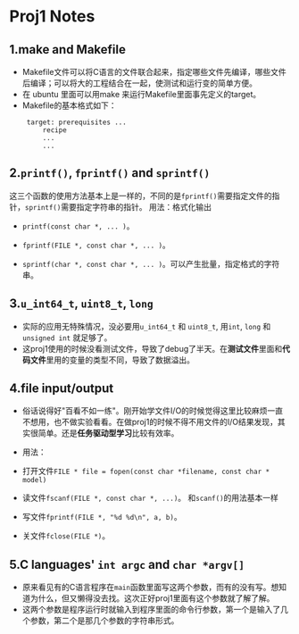 # Proj1 Notes

## 1.make and Makefile
- Makefile文件可以将C语言的文件联合起来，指定哪些文件先编译，哪些文件后编译；可以将大的工程结合在一起，使测试和运行变的简单方便。
- 在 ubuntu 里面可以用make 来运行Makefile里面事先定义的target。
- Makefile的基本格式如下：
   ```
    target: prerequisites ...
        recipe
        ...
        ...
   ```
## 2.`printf()`, `fprintf()` and `sprintf()`    
这三个函数的使用方法基本上是一样的，不同的是`fprintf()`需要指定文件的指针，`sprintf()`需要指定字符串的指针。
用法：格式化输出

- `printf(const char *, ... )`。

- `fprintf(FILE *, const char *, ... )`。

- `sprintf(char *, const char *, ... )`。可以产生批量，指定格式的字符串。

## 3.`u_int64_t`, `uint8_t`, `long`
- 实际的应用无特殊情况，没必要用`u_int64_t` 和 `uint8_t`, 用`int`, `long` 和 `unsigned int` 就足够了。
- 这proj1使用的时候没看测试文件，导致了debug了半天。在**测试文件**里面和**代码文件**里用的变量的类型不同，导致了数据溢出。

## 4.file input/output
- 俗话说得好"百看不如一练"。刚开始学文件I/O的时候觉得这里比较麻烦一直不想用，也不做实验看看。在做proj1的时候不得不用文件的I/O结果发现，其实很简单。还是**任务驱动型学习**比较有效率。

- 用法：

- 打开文件`FILE * file = fopen(const char *filename, const char * model)`
- 读文件`fscanf(FILE *, const char *, ...)`。 和`scanf()`的用法基本一样
- 写文件`fprintf(FILE *, "%d %d\n", a, b)`。
- 关文件`fclose(FILE *)`。

## 5.C languages' `int argc` and `char *argv[]`
- 原来看见有的C语言程序在`main`函数里面写这两个参数，而有的没有写。想知道为什么，但又懒得没去找。这次正好proj1里面有这个参数就了解了解。
- 这两个参数是程序运行时就输入到程序里面的命令行参数，第一个是输入了几个参数，第二个是那几个参数的字符串形式。